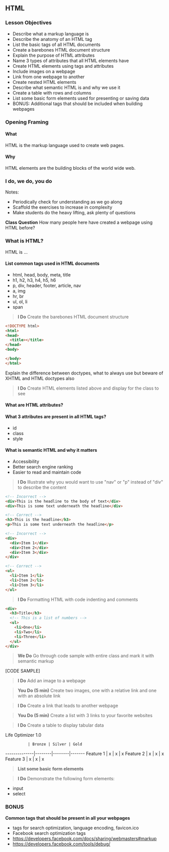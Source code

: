 ## HTML

### Lesson Objectives

* Describe what a markup language is
* Describe the anatomy of an HTML tag 
* List the basic tags of all HTML documents
* Create a barebones HTML document structure 
* Explain the purpose of HTML attributes
* Name 3 types of attributes that all HTML elements have 
* Create HTML elements using tags and attributes
* Include images on a webpage
* Link from one webpage to another
* Create nested HTML elements
* Describe what semantic HTML is and why we use it
* Create a table with rows and columns 
* List some basic form elements used for presenting or saving data
* BONUS: Additional tags that should be included when building webpages

### Opening Framing

#### What
HTML is the markup language used to create web pages.

#### Why
HTML elements are the building blocks of the world wide web.

### I do, we do, you do
Notes: 
* Periodically check for understanding as we go along
* Scaffold the exercises to increase in complexity
* Make students do the heavy lifting, ask plenty of questions

**Class Question** 
How many people here have created a webpage using HTML before? 

### What is HTML? 

HTML is ... 

#### List common tags used in HTML documents 

* html, head, body, meta, title
* h1, h2, h3, h4, h5, h6
* p, div, header, footer, article, nav
* a, img
* hr, br
* ul, ol, li
* span

> **I Do** Create the barebones HTML document structure 

```HTML
<!DOCTYPE html>
<html>
<head>
  <title></title>
</head>
<body>

</body>
</html>
```

Explain the difference between doctypes, what to always use but beware of XHTML and HTML doctypes also

> **I Do** Create HTML elements listed above and display for the class to see

#### What are HTML attributes? 


#### What 3 attributes are present in all HTML tags? 

* id
* class
* style

#### What is semantic HTML and why it matters

* Accessibility
* Better search engine ranking
* Easier to read and maintain code 

> **I Do** Illustrate why you would want to use "nav" or "p" instead of "div" to describe the content

```HTML
<!-- Incorrect -->
<div>This is the headline to the body of text</div>
<div>This is some text underneath the headline</div>

<!-- Correct -->
<h3>This is the headline</h3>
<p>This is some text underneath the headline</p>
```

```HTML
<!-- Incorrect -->
<div>
  <div>Item 1</div>
  <div>Item 2</div>
  <div>Item 3</div>
</div>

<!-- Correct -->
<ul>
  <li>Item 1</li>
  <li>Item 2</li>
  <li>Item 3</li>
</ul>
```

> **I Do** Formatting HTML with code indenting and comments 

```HTML
<div>
  <h3>Title</h3>
  <!-- This is a list of numbers -->
  <ul>
    <li>One</li>
    <li>Two</li>
    <li>Three</li>
  </ul>
</div>
```

> **We Do** Go through code sample with entire class and mark it with semantic markup 

[CODE SAMPLE]



> **I Do** Add an image to a webpage 

> **You Do (5 min)** Create two images, one with a relative link and one with an absolute link

> **I Do** Create a link that leads to another webpage

> **You Do (5 min)** Create a list with 3 links to your favorite websites

> **I Do** Create a table to display tabular data

Life Optimizer 1.0

              | Bronze | Silver | Gold
--------------|--------|--------|-------
Feature 1     | x      | x      | x
Feature 2     | x      | x      | x
Feature 3     | x      | x      | x

> **List some basic form elements**

> **I Do** Demonstrate the following form elements: 

* input
* select

### BONUS

**Common tags that should be present in all your webpages**

* <meta> tags for search optimization, language encoding, favicon.ico
* Facebook search optimization tags 
* https://developers.facebook.com/docs/sharing/webmasters#markup
* https://developers.facebook.com/tools/debug/



